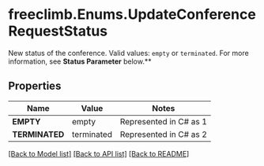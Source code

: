 # freeclimb.Enums.UpdateConferenceRequestStatus

New status of the conference. Valid values: `empty` or `terminated`. For more information, see **Status Parameter** below.**
## Properties

Name | Value | Notes
------------ | ------------- | -------------
**EMPTY** | empty | Represented in C# as 1
**TERMINATED** | terminated | Represented in C# as 2

[[Back to Model list]](../README.md#documentation-for-models) [[Back to API list]](../README.md#documentation-for-api-endpoints) [[Back to README]](../README.md)

